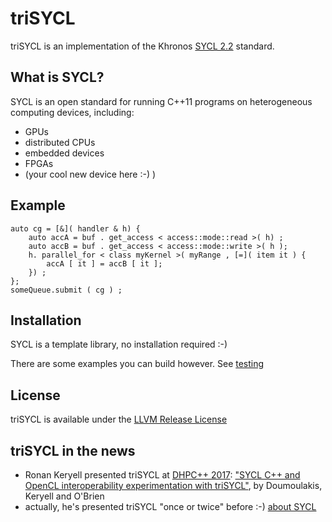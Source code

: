 # triSYCL

triSYCL is an implementation of the Khronos [SYCL 2.2](https://www.khronos.org/registry/SYCL/specs/sycl-2.2.pdf) standard.

## What is SYCL?

SYCL is an open standard for running C++11 programs on heterogeneous computing devices, including:
- GPUs
- distributed CPUs
- embedded devices
- FPGAs
- (your cool new device here :-) )

## Example

```
auto cg = [&]( handler & h) {
    auto accA = buf . get_access < access::mode::read >( h) ;
    auto accB = buf . get_access < access::mode::write >( h );
    h. parallel_for < class myKernel >( myRange , [=]( item it ) {
        accA [ it ] = accB [ it ];
    }) ;
};
someQueue.submit ( cg ) ;
```

## Installation

SYCL is a template library, no installation required :-)

There are some examples you can build however.  See [testing](doc/testing.rst)

## License

triSYCL is available under the [LLVM Release License](https://github.com/triSYCL/triSYCL/blob/master/LICENSE.TXT)

## triSYCL in the news

- Ronan Keryell presented triSYCL at [DHPC++ 2017](http://www.iwocl.org/iwocl-2017/conference-program/): ["SYCL C++ and OpenCL interoperability experimentation with triSYCL"](https://github.com/keryell/ronan/raw/gh-pages/publications/conf/2017/IWOCL-DHCPP/triSYCL/2017-05-16-IWOCL-DHPCC-triSYCL.pdf), by Doumoulakis, Keryell and O'Brien
- actually, he's presented triSYCL "once or twice" before :-) [about SYCL](doc/about-sycl.rst)
